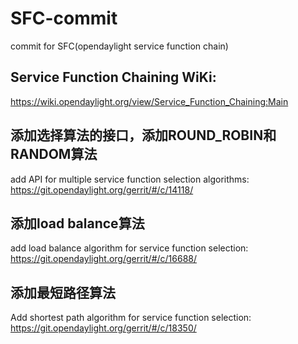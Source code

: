 # SFC-commit
commit for SFC(opendaylight service function chain)


## Service Function Chaining WiKi:
https://wiki.opendaylight.org/view/Service_Function_Chaining:Main


## 添加选择算法的接口，添加ROUND_ROBIN和RANDOM算法
add API for multiple service function selection algorithms:
https://git.opendaylight.org/gerrit/#/c/14118/


## 添加load balance算法
add load balance algorithm for service function selection:
https://git.opendaylight.org/gerrit/#/c/16688/


## 添加最短路径算法
Add shortest path algorithm for service function selection:
https://git.opendaylight.org/gerrit/#/c/18350/
